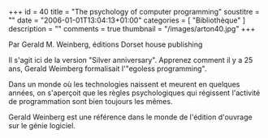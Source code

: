 +++
id = 40
title = "The psychology of computer programming"
soustitre = ""
date = "2006-01-01T13:04:13+01:00"
categories = [ "Bibliothèque" ]
description = ""
comments = true
thumbnail = "/images/arton40.jpg"
+++

<div class="chapo">Par Gerald M. Weinberg, éditions Dorset house publishing</div>

Il s'agit ici de la version "Silver anniversary". Apprenez comment il y a 25 ans, Gerald Weimberg formalisait l'"egoless programming".

Dans un monde où les technologies naissent et meurent en quelques années, on s'aperçoit que les règles psychologiques qui régissent l'activité de programmation sont bien toujours les mêmes. 

Gerald Weinberg est une référence dans le monde de l'édition d'ouvrage sur le génie logiciel.
